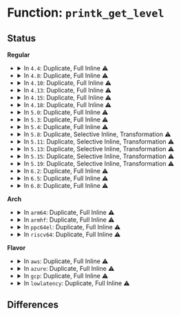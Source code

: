 # Function: <code>printk_get_level</code>

## Status
<b>Regular</b>
<ul>
<li>
<details>
<summary>In <code>4.4</code>: Duplicate, Full Inline ⚠️</summary>

**Collision:** Static Duplication

**Inline:** Full

**Transformation:** False

**Instances:**

```
In kernel/printk/printk.c (ffffffff810d8694)
Location: include/linux/printk.h:13
Inline: True
Inline callers:
  - kernel/printk/printk.c:vprintk_emit
```
```
In kernel/debug/kdb/kdb_io.c (ffffffff81131ffd)
Location: include/linux/printk.h:13
Inline: True
Inline callers:
  - kernel/debug/kdb/kdb_io.c:vkdb_printf
  - kernel/debug/kdb/kdb_io.c:vkdb_printf
```
</details>
</li>
<li>
<details>
<summary>In <code>4.8</code>: Duplicate, Full Inline ⚠️</summary>

**Collision:** Static Duplication

**Inline:** Full

**Transformation:** False

**Instances:**

```
In kernel/printk/printk.c (ffffffff810dd17d)
Location: include/linux/printk.h:13
Inline: True
Inline callers:
  - kernel/printk/printk.c:vprintk_emit
```
```
In kernel/debug/kdb/kdb_io.c (ffffffff8113a382)
Location: include/linux/printk.h:13
Inline: True
Inline callers:
  - kernel/debug/kdb/kdb_io.c:vkdb_printf
  - kernel/debug/kdb/kdb_io.c:vkdb_printf
```
</details>
</li>
<li>
<details>
<summary>In <code>4.10</code>: Duplicate, Full Inline ⚠️</summary>

**Collision:** Static Duplication

**Inline:** Full

**Transformation:** False

**Instances:**

```
In kernel/printk/printk.c (ffffffff810e3777)
Location: include/linux/printk.h:15
Inline: True
Inline callers:
  - kernel/printk/printk.c:vprintk_emit
```
```
In kernel/printk/nmi.c (ffffffff810e5786)
Location: include/linux/printk.h:15
Inline: True
Inline callers:
  - kernel/printk/nmi.c:__printk_nmi_flush
```
```
In kernel/debug/kdb/kdb_io.c (ffffffff81144148)
Location: include/linux/printk.h:15
Inline: True
Inline callers:
  - kernel/debug/kdb/kdb_io.c:vkdb_printf
  - kernel/debug/kdb/kdb_io.c:vkdb_printf
```
```
In drivers/acpi/osl.c (ffffffff814ea2ca)
Location: include/linux/printk.h:15
Inline: True
```
</details>
</li>
<li>
<details>
<summary>In <code>4.13</code>: Duplicate, Full Inline ⚠️</summary>

**Collision:** Static Duplication

**Inline:** Full

**Transformation:** False

**Instances:**

```
In kernel/printk/printk.c (ffffffff810e3555)
Location: include/linux/printk.h:15
Inline: True
Inline callers:
  - kernel/printk/printk.c:vprintk_emit
```
```
In kernel/printk/printk_safe.c (ffffffff810e4c07)
Location: include/linux/printk.h:15
Inline: True
Inline callers:
  - kernel/printk/printk_safe.c:__printk_safe_flush
```
```
In kernel/debug/kdb/kdb_io.c (ffffffff81145e40)
Location: include/linux/printk.h:15
Inline: True
Inline callers:
  - kernel/debug/kdb/kdb_io.c:vkdb_printf
  - kernel/debug/kdb/kdb_io.c:vkdb_printf
```
```
In drivers/acpi/osl.c (ffffffff814f607b)
Location: include/linux/printk.h:15
Inline: True
```
</details>
</li>
<li>
<details>
<summary>In <code>4.15</code>: Duplicate, Full Inline ⚠️</summary>

**Collision:** Static Duplication

**Inline:** Full

**Transformation:** False

**Instances:**

```
In kernel/printk/printk.c (ffffffff810eb215)
Location: include/linux/printk.h:16
Inline: True
Inline callers:
  - kernel/printk/printk.c:vprintk_emit
```
```
In kernel/printk/printk_safe.c (ffffffff810ecea7)
Location: include/linux/printk.h:16
Inline: True
Inline callers:
  - kernel/printk/printk_safe.c:__printk_safe_flush
```
```
In kernel/debug/kdb/kdb_io.c (ffffffff81152780)
Location: include/linux/printk.h:16
Inline: True
Inline callers:
  - kernel/debug/kdb/kdb_io.c:vkdb_printf
  - kernel/debug/kdb/kdb_io.c:vkdb_printf
```
```
In drivers/acpi/osl.c (ffffffff8153714e)
Location: include/linux/printk.h:16
Inline: True
```
</details>
</li>
<li>
<details>
<summary>In <code>4.18</code>: Duplicate, Full Inline ⚠️</summary>

**Collision:** Static Duplication

**Inline:** Full

**Transformation:** False

**Instances:**

```
In kernel/printk/printk.c (ffffffff810f42f7)
Location: include/linux/printk.h:16
Inline: True
Inline callers:
  - kernel/printk/printk.c:vprintk_store
```
```
In kernel/printk/printk_safe.c (ffffffff810f5298)
Location: include/linux/printk.h:16
Inline: True
Inline callers:
  - kernel/printk/printk_safe.c:__printk_safe_flush
```
```
In kernel/debug/kdb/kdb_io.c (ffffffff81161387)
Location: include/linux/printk.h:16
Inline: True
Inline callers:
  - kernel/debug/kdb/kdb_io.c:vkdb_printf
  - kernel/debug/kdb/kdb_io.c:vkdb_printf
```
```
In drivers/acpi/osl.c (ffffffff8156d848)
Location: include/linux/printk.h:16
Inline: True
```
</details>
</li>
<li>
<details>
<summary>In <code>5.0</code>: Duplicate, Full Inline ⚠️</summary>

**Collision:** Static Duplication

**Inline:** Full

**Transformation:** False

**Instances:**

```
In kernel/printk/printk.c (ffffffff810ffaa7)
Location: include/linux/printk.h:16
Inline: True
Inline callers:
  - kernel/printk/printk.c:vprintk_store
```
```
In kernel/printk/printk_safe.c (ffffffff81100a46)
Location: include/linux/printk.h:16
Inline: True
Inline callers:
  - kernel/printk/printk_safe.c:__printk_safe_flush
  - kernel/printk/printk_safe.c:__printk_safe_flush
```
```
In kernel/debug/kdb/kdb_io.c (ffffffff8116e1b7)
Location: include/linux/printk.h:16
Inline: True
Inline callers:
  - kernel/debug/kdb/kdb_io.c:vkdb_printf
  - kernel/debug/kdb/kdb_io.c:vkdb_printf
  - kernel/debug/kdb/kdb_io.c:vkdb_printf
  - kernel/debug/kdb/kdb_io.c:vkdb_printf
```
```
In drivers/acpi/osl.c (ffffffff81585408)
Location: include/linux/printk.h:16
Inline: True
```
</details>
</li>
<li>
<details>
<summary>In <code>5.3</code>: Duplicate, Full Inline ⚠️</summary>

**Collision:** Static Duplication

**Inline:** Full

**Transformation:** False

**Instances:**

```
In kernel/printk/printk.c (ffffffff811081f7)
Location: include/linux/printk.h:16
Inline: True
Inline callers:
  - kernel/printk/printk.c:vprintk_store
```
```
In kernel/printk/printk_safe.c (ffffffff8110922a)
Location: include/linux/printk.h:16
Inline: True
Inline callers:
  - kernel/printk/printk_safe.c:__printk_safe_flush
  - kernel/printk/printk_safe.c:__printk_safe_flush
```
```
In kernel/debug/kdb/kdb_io.c (ffffffff8117afe5)
Location: include/linux/printk.h:16
Inline: True
Inline callers:
  - kernel/debug/kdb/kdb_io.c:vkdb_printf
  - kernel/debug/kdb/kdb_io.c:vkdb_printf
  - kernel/debug/kdb/kdb_io.c:vkdb_printf
  - kernel/debug/kdb/kdb_io.c:vkdb_printf
```
```
In drivers/acpi/osl.c (ffffffff815b6073)
Location: include/linux/printk.h:16
Inline: True
```
</details>
</li>
<li>
<details>
<summary>In <code>5.4</code>: Duplicate, Full Inline ⚠️</summary>

**Collision:** Static Duplication

**Inline:** Full

**Transformation:** False

**Instances:**

```
In kernel/printk/printk.c (ffffffff811145d7)
Location: include/linux/printk.h:16
Inline: True
Inline callers:
  - kernel/printk/printk.c:vprintk_store
```
```
In kernel/printk/printk_safe.c (ffffffff8111560a)
Location: include/linux/printk.h:16
Inline: True
Inline callers:
  - kernel/printk/printk_safe.c:__printk_safe_flush
  - kernel/printk/printk_safe.c:__printk_safe_flush
```
```
In kernel/debug/kdb/kdb_io.c (ffffffff81186e75)
Location: include/linux/printk.h:16
Inline: True
Inline callers:
  - kernel/debug/kdb/kdb_io.c:vkdb_printf
  - kernel/debug/kdb/kdb_io.c:vkdb_printf
  - kernel/debug/kdb/kdb_io.c:vkdb_printf
  - kernel/debug/kdb/kdb_io.c:vkdb_printf
```
```
In drivers/acpi/osl.c (ffffffff815d72a3)
Location: include/linux/printk.h:16
Inline: True
```
</details>
</li>
<li>
<details>
<summary>In <code>5.8</code>: Duplicate, Selective Inline, Transformation ⚠️</summary>

**Collision:** Static Duplication

**Inline:** Selective

**Transformation:** True

**Instances:**

```
In kernel/printk/printk.c (ffffffff81120047)
Location: include/linux/printk.h:16
Inline: True
Inline callers:
  - kernel/printk/printk.c:vprintk_store
```
```
In kernel/printk/printk_safe.c (ffffffff81120e92)
Location: include/linux/printk.h:16
Inline: True
Inline callers:
  - kernel/printk/printk_safe.c:printk_safe_flush_buffer
  - kernel/printk/printk_safe.c:printk_safe_flush_buffer
```
```
In kernel/debug/kdb/kdb_io.c (ffffffff8119b6d0)
Location: include/linux/printk.h:16
Inline: True
Inline callers:
  - kernel/debug/kdb/kdb_io.c:vkdb_printf
  - kernel/debug/kdb/kdb_io.c:vkdb_printf
  - kernel/debug/kdb/kdb_io.c:vkdb_printf
Direct callers:
  - kernel/debug/kdb/kdb_io.c:vkdb_printf
```
```
In drivers/acpi/osl.c (ffffffff81680f2d)
Location: include/linux/printk.h:16
Inline: True
```
**Symbols:**

```
ffffffff8119b1b0-ffffffff8119b1d3: printk_get_level.part.0 (STB_LOCAL)
```
</details>
</li>
<li>
<details>
<summary>In <code>5.11</code>: Duplicate, Selective Inline, Transformation ⚠️</summary>

**Collision:** Static Duplication

**Inline:** Selective

**Transformation:** True

**Instances:**

```
In kernel/printk/printk.c (ffffffff81117955)
Location: include/linux/printk.h:19
Inline: True
Inline callers:
  - kernel/printk/printk.c:parse_prefix
```
```
In kernel/printk/printk_safe.c (ffffffff8111baf2)
Location: include/linux/printk.h:19
Inline: True
Inline callers:
  - kernel/printk/printk_safe.c:printk_safe_flush_buffer
  - kernel/printk/printk_safe.c:printk_safe_flush_buffer
```
```
In kernel/debug/kdb/kdb_io.c (ffffffff81198850)
Location: include/linux/printk.h:19
Inline: True
Inline callers:
  - kernel/debug/kdb/kdb_io.c:vkdb_printf
  - kernel/debug/kdb/kdb_io.c:vkdb_printf
  - kernel/debug/kdb/kdb_io.c:vkdb_printf
Direct callers:
  - kernel/debug/kdb/kdb_io.c:vkdb_printf
```
```
In drivers/acpi/osl.c (ffffffff81c00895)
Location: include/linux/printk.h:19
Inline: True
```
**Symbols:**

```
ffffffff81198340-ffffffff81198363: printk_get_level.part.0 (STB_LOCAL)
```
</details>
</li>
<li>
<details>
<summary>In <code>5.13</code>: Duplicate, Selective Inline, Transformation ⚠️</summary>

**Collision:** Static Duplication

**Inline:** Selective

**Transformation:** True

**Instances:**

```
In kernel/printk/printk.c (ffffffff81118045)
Location: include/linux/printk.h:19
Inline: True
Inline callers:
  - kernel/printk/printk.c:parse_prefix
```
```
In kernel/printk/printk_safe.c (ffffffff8111bfb9)
Location: include/linux/printk.h:19
Inline: True
Inline callers:
  - kernel/printk/printk_safe.c:__printk_safe_flush
  - kernel/printk/printk_safe.c:__printk_safe_flush
```
```
In kernel/debug/kdb/kdb_io.c (ffffffff811996a0)
Location: include/linux/printk.h:19
Inline: True
Inline callers:
  - kernel/debug/kdb/kdb_io.c:vkdb_printf
  - kernel/debug/kdb/kdb_io.c:vkdb_printf
  - kernel/debug/kdb/kdb_io.c:vkdb_printf
Direct callers:
  - kernel/debug/kdb/kdb_io.c:vkdb_printf
```
```
In drivers/acpi/osl.c (ffffffff81bf2381)
Location: include/linux/printk.h:19
Inline: True
```
**Symbols:**

```
ffffffff81199190-ffffffff811991b3: printk_get_level.part.0 (STB_LOCAL)
```
</details>
</li>
<li>
<details>
<summary>In <code>5.15</code>: Duplicate, Selective Inline, Transformation ⚠️</summary>

**Collision:** Static Duplication

**Inline:** Selective

**Transformation:** True

**Instances:**

```
In kernel/printk/printk.c (ffffffff8113b4a5)
Location: include/linux/printk.h:20
Inline: True
Inline callers:
  - kernel/printk/printk.c:printk_parse_prefix
```
```
In kernel/debug/kdb/kdb_io.c (ffffffff811c3480)
Location: include/linux/printk.h:20
Inline: True
Inline callers:
  - kernel/debug/kdb/kdb_io.c:vkdb_printf
  - kernel/debug/kdb/kdb_io.c:vkdb_printf
  - kernel/debug/kdb/kdb_io.c:vkdb_printf
Direct callers:
  - kernel/debug/kdb/kdb_io.c:vkdb_printf
```
```
In drivers/acpi/osl.c (ffffffff81ceec0f)
Location: include/linux/printk.h:20
Inline: True
```
**Symbols:**

```
ffffffff811c2f70-ffffffff811c2f93: printk_get_level.part.0 (STB_LOCAL)
```
</details>
</li>
<li>
<details>
<summary>In <code>5.19</code>: Duplicate, Selective Inline, Transformation ⚠️</summary>

**Collision:** Static Duplication

**Inline:** Selective

**Transformation:** True

**Instances:**

```
In kernel/printk/printk.c (ffffffff8115e525)
Location: include/linux/printk.h:19
Inline: True
Inline callers:
  - kernel/printk/printk.c:printk_parse_prefix
```
```
In kernel/debug/kdb/kdb_io.c (ffffffff811f6cdc)
Location: include/linux/printk.h:19
Inline: True
Inline callers:
  - kernel/debug/kdb/kdb_io.c:vkdb_printf
  - kernel/debug/kdb/kdb_io.c:vkdb_printf
  - kernel/debug/kdb/kdb_io.c:vkdb_printf
Direct callers:
  - kernel/debug/kdb/kdb_io.c:vkdb_printf
```
```
In drivers/acpi/osl.c (ffffffff81eb6371)
Location: include/linux/printk.h:19
Inline: True
```
**Symbols:**

```
ffffffff811f6770-ffffffff811f679f: printk_get_level.part.0 (STB_LOCAL)
```
</details>
</li>
<li>
<details>
<summary>In <code>6.2</code>: Duplicate, Full Inline ⚠️</summary>

**Collision:** Static Duplication

**Inline:** Full

**Transformation:** False

**Instances:**

```
In kernel/printk/printk.c (ffffffff81191445)
Location: include/linux/printk.h:19
Inline: True
Inline callers:
  - kernel/printk/printk.c:printk_parse_prefix
```
```
In kernel/debug/kdb/kdb_io.c (ffffffff8123df4f)
Location: include/linux/printk.h:19
Inline: True
Inline callers:
  - kernel/debug/kdb/kdb_io.c:vkdb_printf
  - kernel/debug/kdb/kdb_io.c:vkdb_printf
  - kernel/debug/kdb/kdb_io.c:vkdb_printf
  - kernel/debug/kdb/kdb_io.c:vkdb_printf
```
```
In drivers/acpi/osl.c (ffffffff81954f0a)
Location: include/linux/printk.h:19
Inline: True
```
</details>
</li>
<li>
<details>
<summary>In <code>6.5</code>: Duplicate, Full Inline ⚠️</summary>

**Collision:** Static Duplication

**Inline:** Full

**Transformation:** False

**Instances:**

```
In kernel/printk/printk.c (ffffffff811a2d45)
Location: include/linux/printk.h:19
Inline: True
Inline callers:
  - kernel/printk/printk.c:printk_parse_prefix
```
```
In kernel/debug/kdb/kdb_io.c (ffffffff81254faf)
Location: include/linux/printk.h:19
Inline: True
Inline callers:
  - kernel/debug/kdb/kdb_io.c:vkdb_printf
  - kernel/debug/kdb/kdb_io.c:vkdb_printf
  - kernel/debug/kdb/kdb_io.c:vkdb_printf
  - kernel/debug/kdb/kdb_io.c:vkdb_printf
```
```
In drivers/acpi/osl.c (ffffffff8199b30a)
Location: include/linux/printk.h:19
Inline: True
```
</details>
</li>
<li>
<details>
<summary>In <code>6.8</code>: Duplicate, Full Inline ⚠️</summary>

**Collision:** Static Duplication

**Inline:** Full

**Transformation:** False

**Instances:**

```
In kernel/printk/printk.c (ffffffff811b0c05)
Location: include/linux/printk.h:19
Inline: True
Inline callers:
  - kernel/printk/printk.c:printk_parse_prefix
```
```
In kernel/debug/kdb/kdb_io.c (ffffffff8126ee2f)
Location: include/linux/printk.h:19
Inline: True
Inline callers:
  - kernel/debug/kdb/kdb_io.c:vkdb_printf
  - kernel/debug/kdb/kdb_io.c:vkdb_printf
  - kernel/debug/kdb/kdb_io.c:vkdb_printf
  - kernel/debug/kdb/kdb_io.c:vkdb_printf
```
```
In drivers/acpi/osl.c (ffffffff819e37fa)
Location: include/linux/printk.h:19
Inline: True
```
</details>
</li>
</ul>
<b>Arch</b>
<ul>
<li>
<details>
<summary>In <code>arm64</code>: Duplicate, Full Inline ⚠️</summary>

**Collision:** Static Duplication

**Inline:** Full

**Transformation:** False

**Instances:**

```
In kernel/printk/printk.c (ffff8000101755b0)
Location: include/linux/printk.h:16
Inline: True
Inline callers:
  - kernel/printk/printk.c:vprintk_store
```
```
In kernel/printk/printk_safe.c (ffff800010176a04)
Location: include/linux/printk.h:16
Inline: True
Inline callers:
  - kernel/printk/printk_safe.c:__printk_safe_flush
  - kernel/printk/printk_safe.c:__printk_safe_flush
```
```
In kernel/debug/kdb/kdb_io.c (ffff8000101fcf44)
Location: include/linux/printk.h:16
Inline: True
Inline callers:
  - kernel/debug/kdb/kdb_io.c:vkdb_printf
  - kernel/debug/kdb/kdb_io.c:vkdb_printf
  - kernel/debug/kdb/kdb_io.c:vkdb_printf
  - kernel/debug/kdb/kdb_io.c:vkdb_printf
```
```
In drivers/acpi/osl.c (ffff800010764838)
Location: include/linux/printk.h:16
Inline: True
Inline callers:
  - drivers/acpi/osl.c:acpi_os_vprintf
```
</details>
</li>
<li>
<details>
<summary>In <code>armhf</code>: Duplicate, Full Inline ⚠️</summary>

**Collision:** Static Duplication

**Inline:** Full

**Transformation:** False

**Instances:**

```
In kernel/printk/printk.c (c03c7868)
Location: include/linux/printk.h:16
Inline: True
Inline callers:
  - kernel/printk/printk.c:vprintk_store
```
```
In kernel/printk/printk_safe.c (c03c8994)
Location: include/linux/printk.h:16
Inline: True
Inline callers:
  - kernel/printk/printk_safe.c:__printk_safe_flush
  - kernel/printk/printk_safe.c:__printk_safe_flush
```
```
In kernel/debug/kdb/kdb_io.c (c043d050)
Location: include/linux/printk.h:16
Inline: True
Inline callers:
  - kernel/debug/kdb/kdb_io.c:vkdb_printf
  - kernel/debug/kdb/kdb_io.c:vkdb_printf
  - kernel/debug/kdb/kdb_io.c:vkdb_printf
  - kernel/debug/kdb/kdb_io.c:vkdb_printf
```
</details>
</li>
<li>
<details>
<summary>In <code>ppc64el</code>: Duplicate, Full Inline ⚠️</summary>

**Collision:** Static Duplication

**Inline:** Full

**Transformation:** False

**Instances:**

```
In kernel/printk/printk.c (c0000000001ced18)
Location: include/linux/printk.h:16
Inline: True
Inline callers:
  - kernel/printk/printk.c:vprintk_store
```
```
In kernel/printk/printk_safe.c (c0000000001d03b8)
Location: include/linux/printk.h:16
Inline: True
Inline callers:
  - kernel/printk/printk_safe.c:__printk_safe_flush
  - kernel/printk/printk_safe.c:__printk_safe_flush
```
```
In kernel/debug/kdb/kdb_io.c (c000000000275664)
Location: include/linux/printk.h:16
Inline: True
Inline callers:
  - kernel/debug/kdb/kdb_io.c:vkdb_printf
  - kernel/debug/kdb/kdb_io.c:vkdb_printf
  - kernel/debug/kdb/kdb_io.c:vkdb_printf
  - kernel/debug/kdb/kdb_io.c:vkdb_printf
```
</details>
</li>
<li>
<details>
<summary>In <code>riscv64</code>: Duplicate, Full Inline ⚠️</summary>

**Collision:** Static Duplication

**Inline:** Full

**Transformation:** False

**Instances:**

```
In kernel/printk/printk.c (ffffffe000110de4)
Location: include/linux/printk.h:16
Inline: True
Inline callers:
  - kernel/printk/printk.c:vprintk_store
```
```
In kernel/printk/printk_safe.c (ffffffe000111cac)
Location: include/linux/printk.h:16
Inline: True
Inline callers:
  - kernel/printk/printk_safe.c:__printk_safe_flush
  - kernel/printk/printk_safe.c:__printk_safe_flush
```
</details>
</li>
</ul>
<b>Flavor</b>
<ul>
<li>
<details>
<summary>In <code>aws</code>: Duplicate, Full Inline ⚠️</summary>

**Collision:** Static Duplication

**Inline:** Full

**Transformation:** False

**Instances:**

```
In kernel/printk/printk.c (ffffffff8110cbb7)
Location: include/linux/printk.h:16
Inline: True
Inline callers:
  - kernel/printk/printk.c:vprintk_store
```
```
In kernel/printk/printk_safe.c (ffffffff8110dbea)
Location: include/linux/printk.h:16
Inline: True
Inline callers:
  - kernel/printk/printk_safe.c:__printk_safe_flush
  - kernel/printk/printk_safe.c:__printk_safe_flush
```
```
In kernel/debug/kdb/kdb_io.c (ffffffff8117f495)
Location: include/linux/printk.h:16
Inline: True
Inline callers:
  - kernel/debug/kdb/kdb_io.c:vkdb_printf
  - kernel/debug/kdb/kdb_io.c:vkdb_printf
  - kernel/debug/kdb/kdb_io.c:vkdb_printf
  - kernel/debug/kdb/kdb_io.c:vkdb_printf
```
```
In drivers/acpi/osl.c (ffffffff815ca778)
Location: include/linux/printk.h:16
Inline: True
Inline callers:
  - drivers/acpi/osl.c:acpi_os_vprintf
```
</details>
</li>
<li>
<details>
<summary>In <code>azure</code>: Duplicate, Full Inline ⚠️</summary>

**Collision:** Static Duplication

**Inline:** Full

**Transformation:** False

**Instances:**

```
In kernel/printk/printk.c (ffffffff810fd987)
Location: include/linux/printk.h:16
Inline: True
Inline callers:
  - kernel/printk/printk.c:vprintk_store
```
```
In kernel/printk/printk_safe.c (ffffffff810fe94a)
Location: include/linux/printk.h:16
Inline: True
Inline callers:
  - kernel/printk/printk_safe.c:__printk_safe_flush
  - kernel/printk/printk_safe.c:__printk_safe_flush
```
```
In kernel/debug/kdb/kdb_io.c (ffffffff811725d8)
Location: include/linux/printk.h:16
Inline: True
Inline callers:
  - kernel/debug/kdb/kdb_io.c:vkdb_printf
  - kernel/debug/kdb/kdb_io.c:vkdb_printf
  - kernel/debug/kdb/kdb_io.c:vkdb_printf
  - kernel/debug/kdb/kdb_io.c:vkdb_printf
```
```
In drivers/acpi/osl.c (ffffffff815b37f8)
Location: include/linux/printk.h:16
Inline: True
Inline callers:
  - drivers/acpi/osl.c:acpi_os_vprintf
```
</details>
</li>
<li>
<details>
<summary>In <code>gcp</code>: Duplicate, Full Inline ⚠️</summary>

**Collision:** Static Duplication

**Inline:** Full

**Transformation:** False

**Instances:**

```
In kernel/printk/printk.c (ffffffff8110aaa7)
Location: include/linux/printk.h:16
Inline: True
Inline callers:
  - kernel/printk/printk.c:vprintk_store
```
```
In kernel/printk/printk_safe.c (ffffffff8110bada)
Location: include/linux/printk.h:16
Inline: True
Inline callers:
  - kernel/printk/printk_safe.c:__printk_safe_flush
  - kernel/printk/printk_safe.c:__printk_safe_flush
```
```
In kernel/debug/kdb/kdb_io.c (ffffffff8117d265)
Location: include/linux/printk.h:16
Inline: True
Inline callers:
  - kernel/debug/kdb/kdb_io.c:vkdb_printf
  - kernel/debug/kdb/kdb_io.c:vkdb_printf
  - kernel/debug/kdb/kdb_io.c:vkdb_printf
  - kernel/debug/kdb/kdb_io.c:vkdb_printf
```
```
In drivers/acpi/osl.c (ffffffff815cb583)
Location: include/linux/printk.h:16
Inline: True
```
</details>
</li>
<li>
<details>
<summary>In <code>lowlatency</code>: Duplicate, Full Inline ⚠️</summary>

**Collision:** Static Duplication

**Inline:** Full

**Transformation:** False

**Instances:**

```
In kernel/printk/printk.c (ffffffff81115eb7)
Location: include/linux/printk.h:16
Inline: True
Inline callers:
  - kernel/printk/printk.c:vprintk_store
```
```
In kernel/printk/printk_safe.c (ffffffff81116fea)
Location: include/linux/printk.h:16
Inline: True
Inline callers:
  - kernel/printk/printk_safe.c:__printk_safe_flush
  - kernel/printk/printk_safe.c:__printk_safe_flush
```
```
In kernel/debug/kdb/kdb_io.c (ffffffff8118ab85)
Location: include/linux/printk.h:16
Inline: True
Inline callers:
  - kernel/debug/kdb/kdb_io.c:vkdb_printf
  - kernel/debug/kdb/kdb_io.c:vkdb_printf
  - kernel/debug/kdb/kdb_io.c:vkdb_printf
  - kernel/debug/kdb/kdb_io.c:vkdb_printf
```
```
In drivers/acpi/osl.c (ffffffff815e5423)
Location: include/linux/printk.h:16
Inline: True
```
</details>
</li>
</ul>

## Differences

